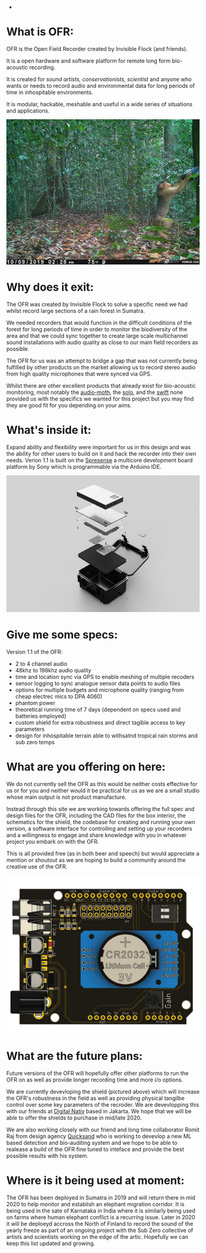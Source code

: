 
 - 
# What is OFR:

OFR is the Open Field Recorder created by Invisible Flock (and friends). 

It is a open hardware and software platform for remote long form bio-acoustic recording. 

It is created for *sound artists, conservationists, scientist* and anyone who wants or needs to record audio and environmental data for long periods of time in inhospitable environments. 

It is modular, hackable, meshable and useful in a wide series of situations and applications.

![monkey with REcorder](/images/monkeyRec.jpg)


# Why does it exit:

The OFR was created by Invisible Flock to solve a specific need we had whilst record large sections of a rain forest in Sumatra. 

We needed recorders that would function in the difficult conditions of the forest for long periods of time in order to monitor the biodiversity of the area and that we could sync together to create large scale multichannel sound installations with audio quality as close to our main field recorders as possible.

The OFR for us was an attempt to bridge a gap that was not currently being fulfilled by other products on the market allowing us to record stereo audio from high quality microphones that were synced via GPS. 

Whilst there are other excellent products that already exist for bio-acoustic monitoring, most notably the [audio-moth](https://www.openacousticdevices.info/), the [solo](https://solo-system.github.io/home.html), and the [swift](https://www.birds.cornell.edu/ccb/wp-content/uploads/2016/09/SWIFT-SD-Card-Formatting-Protocol.pdf) none provided us with the specifics we wanted for this project but you may find they are good fit for you depending on your aims.


# What's inside it:

Expand ability and flexibility were important for us in this design and was the ability for other users to build on it and hack the recorder into their own needs. Verion 1.1 is built on the [Spresense](https://developer.sony.com/develop/spresense/) a multicore development board platform by Sony which is programmable via the Arduino IDE.


![explodded view](/images/recorder_fusion.jpg)


# Give me some specs:

Version 1.1 of the OFR:


- 2 to 4 channel audio
- 48khz to 198khz audio quality
- time and location sync via GPS to enable meshing of multiple recoders
- sensor logging to sync analogue sensor data points to audio files
- options for multiple budgets and microphone quality (ranging from cheap electrec mics to DPA 4060)
- phantom power 
- theoretical running time of 7 days (dependent on specs used and batteries employed)
- custom shield for extra robustness and direct tagible access to key parameters
- design for inhospitable terrain able to withsatnd tropical rain storms and sub zero temps


# What are you offering on here:

We do not currently sell the OFR as this would be neither costs effective for us or for you and neither would it be practical for us as we are a small studio whose main output is not product manufacture. 

Instead through this site we are working towards offering the full spec and design files for the OFR, including the CAD files for the box interior, the schematics for the shield, the codebase for creating and running your own version, a software interface for controlling and setting up your recorders and a willingness to engage and share knowledge with you in whatever project you embark on with the OFR.  

This is all provided free (as in both beer and speech) but would appreciate a mention or shoutout as we are hoping to build a community around the creative use of the OFR.

![shield](/images/shieldOFR.PNG)

# What are the future plans:

Future versions of the OFR will hopefully offer other platforms to run the OFR on as well as provide longer recording time and more i/o options. 

We are currently devevloping the shield (pictured above) which will increase the OFR's robustness in the field as well as providing physical tangilbe control over some key parameters of the recroder. We are devevlopping this with our friends at [Digital Nativ](https://www.instagram.com/digitalnativ/) based in Jakarta. We hope that we will be able to offer the shields to  purchase in mid/late 2020. 

We are also working closely with our friend and long time collaborator Romit Raj from design agency [Quicksand](http://quicksand.co.in/) who is working to devevlop a new ML based detection and bio-auditing system and we hope to be able to realease a build of the OFR fine tuned to inteface and provide the best possible results with his system. 


# Where is it being used at moment:

The OFR has been deployed in Sumatra in 2019 and will  return there in mid 2020 to help monitor and establish an elephant migration corridor. It is being used in the sate of Karnataka in India where it is similarly being used on farms where human elephant conflict is a recurring issue. Later in 2020 it will be deploeyd accross the North of Finland to record the sound of the yearly freeze as part of an ongoing project with the Sub Zero collective of artists and scientists working on the edge of the artic. Hopefully we can keep this list updated and growing.




